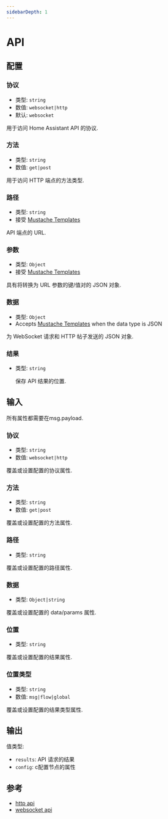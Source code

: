 ```yaml
---
sidebarDepth: 1
---
```


# API

## 配置

### 协议 <Badge text="required"/>

- 类型: `string`
- 数值: `websocket|http`
- 默认: `websocket`

用于访问 Home Assistant API 的协议.

### 方法

- 类型: `string`
- 数值: `get|post`

用于访问 HTTP 端点的方法类型.

### 路径

- 类型: `string`
- 接受 [Mustache Templates](/guide/mustache-templates.md)

API 端点的 URL.

### 参数

- 类型: `Object`
- 接受 [Mustache Templates](/guide/mustache-templates.md)

具有将转换为 URL 参数的键/值对的 JSON 对象.

### 数据

- 类型: `Object`
- Accepts [Mustache Templates](/guide/mustache-templates.md) when the data type
  is JSON

为 WebSocket 请求和 HTTP 帖子发送的 JSON 对象.

### 结果

- 类型: `string`

  保存 API 结果的位置.

## 输入

所有属性都需要在msg.payload.

### 协议

- 类型: `string`
- 数值: `websocket|http`

覆盖或设置配置的协议属性.

### 方法

- 类型: `string`
- 数值: `get|post`

覆盖或设置配置的方法属性.

### 路径

- 类型: `string`

覆盖或设置配置的路径属性.

### 数据

- 类型: `Object|string`

覆盖或设置配置的 data/params 属性.

### 位置

- 类型: `string`

覆盖或设置配置的结果属性.

### 位置类型

- 类型: `string`
- 数值: `msg|flow|global`

覆盖或设置配置的结果类型属性.

## 输出

值类型:

- `results`: API 请求的结果
- `config`: c配置节点的属性

## 参考

- [http api](https://developers.home-assistant.io/docs/api/rest)
- [websocket api](https://developers.home-assistant.io/docs/api/websocket)
